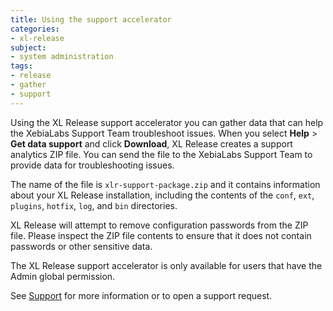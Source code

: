 ```yaml
---
title: Using the support accelerator
categories:
- xl-release
subject:
- system administration
tags:
- release
- gather
- support
---
```


Using the XL Release support accelerator you can gather data that can help the XebiaLabs Support Team troubleshoot issues.
When you select **Help** > **Get data support** and click **Download**, XL Release creates a support analytics ZIP file. You can send the file to the XebiaLabs Support Team to provide data for troubleshooting issues.

The name of the file is `xlr-support-package.zip` and it contains information about your XL Release installation, including the contents of the `conf`, `ext`, `plugins`, `hotfix`, `log`, and `bin` directories.

XL Release will attempt to remove configuration passwords from the ZIP file. Please inspect the ZIP file contents to ensure that it does not contain passwords or other sensitive data.

The XL Release support accelerator is only available for users that have the Admin global permission.

See [Support](http://support.xebialabs.com) for more information or to open a support request.
